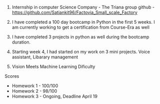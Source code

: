 1. Internship in computer Science 
Company - The Triana group 
github - https://github.com/Satiankit96/Factovia_Small_scale_Factory

1. I have completed a 100 day bootcamp in Python in the first 5 weeks. I am currently working to get a certification from Course-Era as well
2. I have completed 3 projects in python as well during the bootcamp duration.
3. Starting week 4, I had started on my work on 3 mini projects. Voice assistant, Libarary management

2. Vision Meets Machine Learning 
Dificulty 

Scores 
- Homework 1 - 100/100
- Homework 2 -  98/100 
- Homework 3 - Ongoing, Deadline April 19